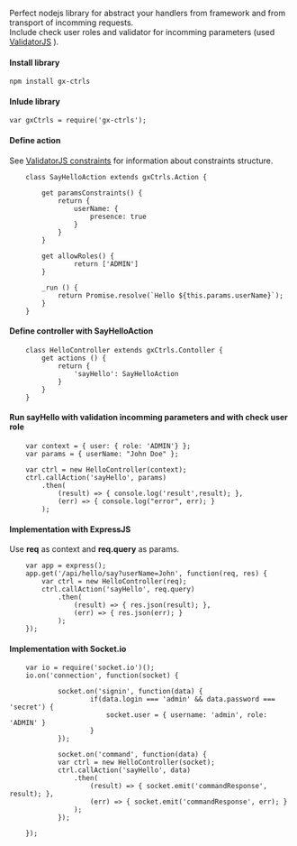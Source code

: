 
Perfect nodejs library for abstract your handlers from framework and from transport of incomming requests.  
Include check user roles and validator for incomming parameters (used [ValidatorJS](https://validatejs.org/) ).

#### Install library


	npm install gx-ctrls

#### Inlude library

	var gxCtrls = require('gx-ctrls');

#### Define action

See [ValidatorJS constraints](https://validatejs.org/#constraints) for information about constraints structure.

		class SayHelloAction extends gxCtrls.Action {

			get paramsConstraints() {
				return {
					userName: {
						presence: true
					}
				}
			}
			
			get allowRoles() {
					return ['ADMIN'] 
			}

			_run () {
				return Promise.resolve(`Hello ${this.params.userName}`);
			}
		}

#### Define controller with SayHelloAction

		class HelloController extends gxCtrls.Contoller {
			get actions () {
				return {
					'sayHello': SayHelloAction
				}
			}
		}


#### Run sayHello with validation incomming parameters and with check user role

		var context = { user: { role: 'ADMIN'} };
		var params = { userName: "John Doe" };

		var ctrl = new HelloController(context);
		ctrl.callAction('sayHello', params)
			.then(
				(result) => { console.log('result',result); },
				(err) => { console.log("error", err); }
			);
												
#### Implementation with ExpressJS

Use **req** as context and **req.query** as params. 
												
		var app = express();
		app.get('/api/hello/say?userName=John', function(req, res) {
			var ctrl = new HelloController(req);
			ctrl.callAction('sayHello', req.query)
				.then(
					(result) => { res.json(result); },
					(err) => { res.json(err); }
				);
		});
														
#### Implementation with Socket.io
														
														
		var io = require('socket.io')();
		io.on('connection', function(socket) {
		
				socket.on('signin', function(data) {
						if(data.login === 'admin' && data.password === 'secret') {
							socket.user = { username: 'admin', role: 'ADMIN' }
						}
				});
		
				socket.on('command', function(data) {
				var ctrl = new HelloController(socket);
				ctrl.callAction('sayHello', data)
					.then(
						(result) => { socket.emit('commandResponse', result); },
						(err) => { socket.emit('commandResponse', err); }
					);
				});
			
		});